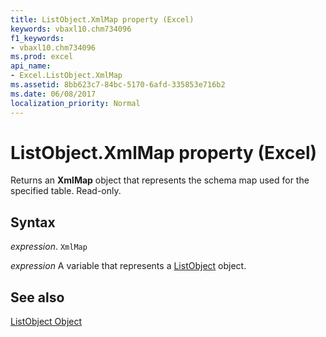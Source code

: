 ```yaml
---
title: ListObject.XmlMap property (Excel)
keywords: vbaxl10.chm734096
f1_keywords:
- vbaxl10.chm734096
ms.prod: excel
api_name:
- Excel.ListObject.XmlMap
ms.assetid: 8bb623c7-84bc-5170-6afd-335853e716b2
ms.date: 06/08/2017
localization_priority: Normal
---
```



# ListObject.XmlMap property (Excel)

Returns an  **XmlMap** object that represents the schema map used for the specified table. Read-only.


## Syntax

_expression_. `XmlMap`

_expression_ A variable that represents a [ListObject](Excel.ListObject.md) object.


## See also


[ListObject Object](Excel.ListObject.md)

